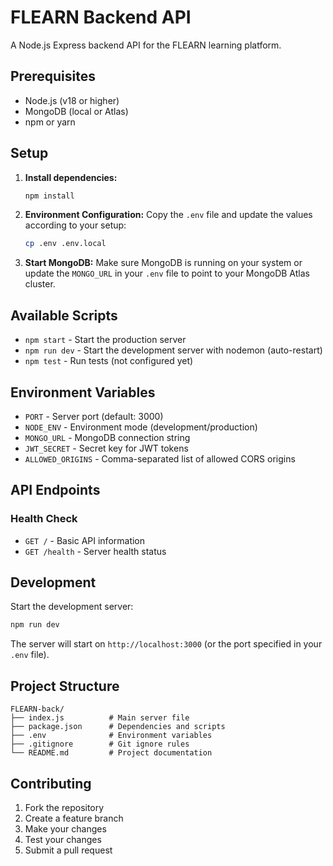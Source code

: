 # FLEARN Backend API

A Node.js Express backend API for the FLEARN learning platform.

## Prerequisites

- Node.js (v18 or higher)
- MongoDB (local or Atlas)
- npm or yarn

## Setup

1. **Install dependencies:**
   ```bash
   npm install
   ```

2. **Environment Configuration:**
   Copy the `.env` file and update the values according to your setup:
   ```bash
   cp .env .env.local
   ```

3. **Start MongoDB:**
   Make sure MongoDB is running on your system or update the `MONGO_URL` in your `.env` file to point to your MongoDB Atlas cluster.

## Available Scripts

- `npm start` - Start the production server
- `npm run dev` - Start the development server with nodemon (auto-restart)
- `npm test` - Run tests (not configured yet)

## Environment Variables

- `PORT` - Server port (default: 3000)
- `NODE_ENV` - Environment mode (development/production)
- `MONGO_URL` - MongoDB connection string
- `JWT_SECRET` - Secret key for JWT tokens
- `ALLOWED_ORIGINS` - Comma-separated list of allowed CORS origins

## API Endpoints

### Health Check
- `GET /` - Basic API information
- `GET /health` - Server health status

## Development

Start the development server:
```bash
npm run dev
```

The server will start on `http://localhost:3000` (or the port specified in your `.env` file).

## Project Structure

```
FLEARN-back/
├── index.js          # Main server file
├── package.json      # Dependencies and scripts
├── .env              # Environment variables
├── .gitignore        # Git ignore rules
└── README.md         # Project documentation
```

## Contributing

1. Fork the repository
2. Create a feature branch
3. Make your changes
4. Test your changes
5. Submit a pull request
